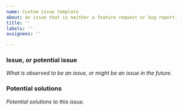 ```yaml
---
name: Custom issue template
about: An issue that is neither a feature request or bug report.
title: ''
labels: ''
assignees: ''

---
```


### Issue, or potential issue
_What is observed to be an issue, or might be an issue in the future._

### Potential solutions
_Potential solutions to this issue._
